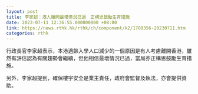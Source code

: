 ```yaml
---
layout: post
title: 李家超：港人離開最壞情況已過　正構思鼓勵生育措施
date: 2023-07-11 12:36:55.000000000 +08:00
link: https://news.rthk.hk/rthk/ch/component/k2/1708356-20230711.htm
categories: rthk
---
```


行政長官李家超表示，本港適齡入學人口減少的一個原因是有人考慮離開香港，雖然有評估認為有關趨勢會繼續，但他相信最壞情況已過，當局亦正構思鼓勵生育措施。

另外，李家超提到，確保樓宇安全是業主責任，政府會監督及執法，亦會提供資助。
